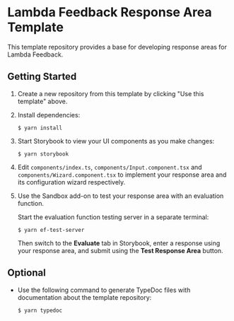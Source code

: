 # Lambda Feedback Response Area Template

This template repository provides a base for developing response areas for
Lambda Feedback.

## Getting Started

1. Create a new repository from this template by clicking "Use this template"
   above.
2. Install dependencies:
   ```
   $ yarn install
   ```
3. Start Storybook to view your UI components as you make changes:
   ```
   $ yarn storybook
   ```
4. Edit `components/index.ts`, `components/Input.component.tsx` and
   `components/Wizard.component.tsx` to implement your response area
   and its configuration wizard respectively.
5. Use the Sandbox add-on to test your response area with an evaluation
   function.

   Start the evaluation function testing server in a separate terminal:
   ```
   $ yarn ef-test-server
   ```

   Then switch to the **Evaluate** tab in Storybook, enter a response
   using your response area, and submit using the **Test Response
   Area** button.

## Optional

* Use the following command to generate TypeDoc files with documentation 
  about the template repository:
  ```
  $ yarn typedoc
  ```
